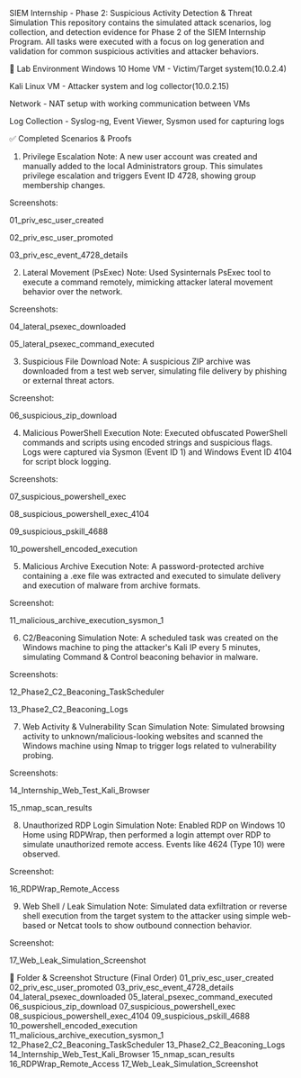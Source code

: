 SIEM Internship - Phase 2: Suspicious Activity Detection & Threat Simulation
This repository contains the simulated attack scenarios, log collection, and detection evidence for Phase 2 of the SIEM Internship Program. All tasks were executed with a focus on log generation and validation for common suspicious activities and attacker behaviors.

🔧 Lab Environment
Windows 10 Home VM - Victim/Target system(10.0.2.4)

Kali Linux VM - Attacker system and log collector(10.0.2.15)

Network - NAT setup with working communication between VMs

Log Collection - Syslog-ng, Event Viewer, Sysmon used for capturing logs

✅ Completed Scenarios & Proofs
1. Privilege Escalation
Note: A new user account was created and manually added to the local Administrators group. This simulates privilege escalation and triggers Event ID 4728, showing group membership changes.

Screenshots:

01_priv_esc_user_created

02_priv_esc_user_promoted

03_priv_esc_event_4728_details

2. Lateral Movement (PsExec)
Note: Used Sysinternals PsExec tool to execute a command remotely, mimicking attacker lateral movement behavior over the network.

Screenshots:

04_lateral_psexec_downloaded

05_lateral_psexec_command_executed

3. Suspicious File Download
Note: A suspicious ZIP archive was downloaded from a test web server, simulating file delivery by phishing or external threat actors.

Screenshot:

06_suspicious_zip_download

4. Malicious PowerShell Execution
Note: Executed obfuscated PowerShell commands and scripts using encoded strings and suspicious flags. Logs were captured via Sysmon (Event ID 1) and Windows Event ID 4104 for script block logging.

Screenshots:

07_suspicious_powershell_exec

08_suspicious_powershell_exec_4104

09_suspicious_pskill_4688

10_powershell_encoded_execution

5. Malicious Archive Execution
Note: A password-protected archive containing a .exe file was extracted and executed to simulate delivery and execution of malware from archive formats.

Screenshot:

11_malicious_archive_execution_sysmon_1

6. C2/Beaconing Simulation
Note: A scheduled task was created on the Windows machine to ping the attacker's Kali IP every 5 minutes, simulating Command & Control beaconing behavior in malware.

Screenshots:

12_Phase2_C2_Beaconing_TaskScheduler

13_Phase2_C2_Beaconing_Logs

7. Web Activity & Vulnerability Scan Simulation
Note: Simulated browsing activity to unknown/malicious-looking websites and scanned the Windows machine using Nmap to trigger logs related to vulnerability probing.

Screenshots:

14_Internship_Web_Test_Kali_Browser

15_nmap_scan_results

8. Unauthorized RDP Login Simulation
Note: Enabled RDP on Windows 10 Home using RDPWrap, then performed a login attempt over RDP to simulate unauthorized remote access. Events like 4624 (Type 10) were observed.

Screenshot:

16_RDPWrap_Remote_Access

9. Web Shell / Leak Simulation
Note: Simulated data exfiltration or reverse shell execution from the target system to the attacker using simple web-based or Netcat tools to show outbound connection behavior.

Screenshot:

17_Web_Leak_Simulation_Screenshot

📂 Folder & Screenshot Structure (Final Order)
01_priv_esc_user_created
02_priv_esc_user_promoted
03_priv_esc_event_4728_details
04_lateral_psexec_downloaded
05_lateral_psexec_command_executed
06_suspicious_zip_download
07_suspicious_powershell_exec
08_suspicious_powershell_exec_4104
09_suspicious_pskill_4688
10_powershell_encoded_execution
11_malicious_archive_execution_sysmon_1
12_Phase2_C2_Beaconing_TaskScheduler
13_Phase2_C2_Beaconing_Logs
14_Internship_Web_Test_Kali_Browser
15_nmap_scan_results
16_RDPWrap_Remote_Access
17_Web_Leak_Simulation_Screenshot

